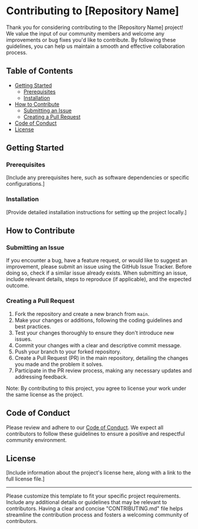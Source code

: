 # Contributing to [Repository Name]

Thank you for considering contributing to the [Repository Name] project! We value the input of our community members and welcome any improvements or bug fixes you'd like to contribute. By following these guidelines, you can help us maintain a smooth and effective collaboration process.

## Table of Contents

- [Getting Started](#getting-started)
  - [Prerequisites](#prerequisites)
  - [Installation](#installation)
- [How to Contribute](#how-to-contribute)
  - [Submitting an Issue](#submitting-an-issue)
  - [Creating a Pull Request](#creating-a-pull-request)
- [Code of Conduct](#code-of-conduct)
- [License](#license)

## Getting Started

### Prerequisites

[Include any prerequisites here, such as software dependencies or specific configurations.]

### Installation

[Provide detailed installation instructions for setting up the project locally.]

## How to Contribute

### Submitting an Issue

If you encounter a bug, have a feature request, or would like to suggest an improvement, please submit an issue using the GitHub Issue Tracker. Before doing so, check if a similar issue already exists. When submitting an issue, include relevant details, steps to reproduce (if applicable), and the expected outcome.

### Creating a Pull Request

1. Fork the repository and create a new branch from `main`.
2. Make your changes or additions, following the coding guidelines and best practices.
3. Test your changes thoroughly to ensure they don't introduce new issues.
4. Commit your changes with a clear and descriptive commit message.
5. Push your branch to your forked repository.
6. Create a Pull Request (PR) in the main repository, detailing the changes you made and the problem it solves.
7. Participate in the PR review process, making any necessary updates and addressing feedback.

Note: By contributing to this project, you agree to license your work under the same license as the project.

## Code of Conduct

Please review and adhere to our [Code of Conduct](./CODE_OF_CONDUCT.md). We expect all contributors to follow these guidelines to ensure a positive and respectful community environment.

## License

[Include information about the project's license here, along with a link to the full license file.]

---

Please customize this template to fit your specific project requirements. Include any additional details or guidelines that may be relevant to contributors. Having a clear and concise "CONTRIBUTING.md" file helps streamline the contribution process and fosters a welcoming community of contributors.
